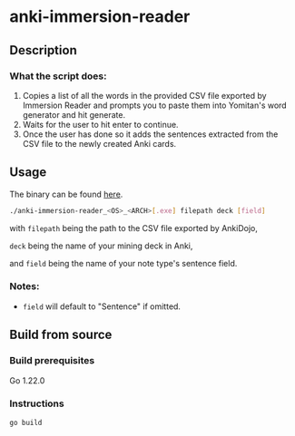 # anki-immersion-reader

## Description

### What the script does:
1. Copies a list of all the words in the provided CSV file exported by Immersion Reader and prompts you to paste them into Yomitan's word generator and hit generate.
2. Waits for the user to hit enter to continue.
3. Once the user has done so it adds the sentences extracted from the CSV file to the newly created Anki cards.

## Usage

The binary can be found [here](https://github.com/GameFuzzy/anki-immersion-reader/releases/latest).

```sh
./anki-immersion-reader_<OS>_<ARCH>[.exe] filepath deck [field]
```

with `filepath` being the path to the CSV file exported by AnkiDojo,

`deck` being the name of your mining deck in Anki,

and `field` being the name of your note type's sentence field.

### Notes:

- `field` will default to "Sentence" if omitted.

## Build from source

### Build prerequisites

Go 1.22.0

### Instructions

```go build```
